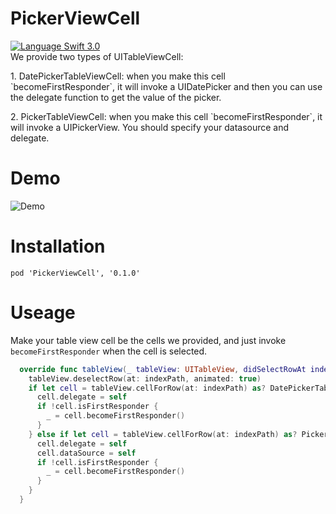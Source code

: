 PickerViewCell
=====================
[![Language Swift 3.0](https://img.shields.io/badge/Language-Swift%203.0-orange.svg?style=flat)](https://swift.org)
<br/>
We provide two types of UITableViewCell:<br/>
<p>1. DatePickerTableViewCell: when you make this cell `becomeFirstResponder`, it will invoke a UIDatePicker and then you can use the delegate function to get the value of the picker.</p>
<p>2. PickerTableViewCell: when you make this cell `becomeFirstResponder`, it will invoke a UIPickerView. You should specify your datasource and delegate.</p>

Demo
=====================
![Demo](https://s3-ap-northeast-1.amazonaws.com/uploads-jp.hipchat.com/119782/912422/OmsWKq60i5C8ODJ/ezgif.com-44fc6f7907.gif)

Installation
===================
```
pod 'PickerViewCell', '0.1.0'
```

Useage
=====================
Make your table view cell be the cells we provided, and just invoke `becomeFirstResponder` when the cell is selected.

```swift
  override func tableView(_ tableView: UITableView, didSelectRowAt indexPath: IndexPath) {
    tableView.deselectRow(at: indexPath, animated: true)
    if let cell = tableView.cellForRow(at: indexPath) as? DatePickerTableViewCell {
      cell.delegate = self
      if !cell.isFirstResponder {
        _ = cell.becomeFirstResponder()
      }
    } else if let cell = tableView.cellForRow(at: indexPath) as? PickerTableViewCell {
      cell.delegate = self
      cell.dataSource = self
      if !cell.isFirstResponder {
        _ = cell.becomeFirstResponder()
      }
    }
  }
```
